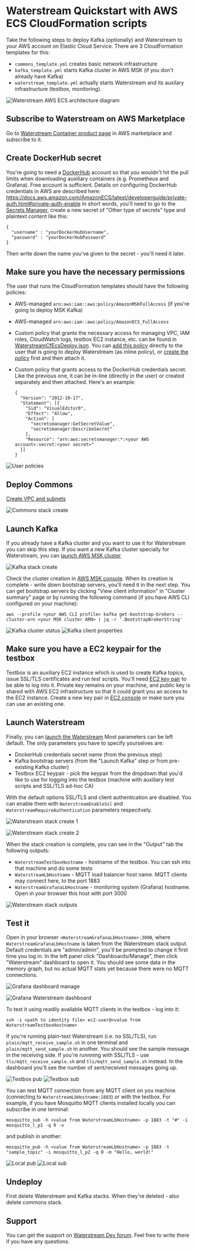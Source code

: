 Waterstream Quickstart with AWS ECS CloudFormation scripts
==========================================================

Take the following steps to deploy Kafka (optionally) and Waterstream to your AWS account on Elastic Cloud Service.
There are 3 CloudFormation templates for this:

- `commons_template.yml` creates basic network infrastructure 
- `kafka_template.yml` starts Kafka cluster in AWS MSK (if you don't already have Kafka) 
- `waterstream_template.yml` actually starts Waterstream and its auxilary infrastructure (testbox, monitoring).

![Waterstream AWS ECS architecture diagram](img/waterstream_aws_architecture.png "Waterstream AWS ECS architecture diagram")

Subscribe to Waterstream on AWS Marketplace 
-------------------------------------------

Go to [Waterstream Container product page](https://aws.amazon.com/marketplace/pp/B08ZDMBQY5) in AWS marketplace
and subscribe to it.

Create DockerHub secret
-----------------------

You're going to need a [DockerHub](https://hub.docker.com/) account so that you wouldn't hit the pull
limits when downloading auxiliary containers (e.g. Prometheus and Grafana). Free account is sufficient.
Details on configuring DockerHub credentials in AWS are described here: https://docs.aws.amazon.com/AmazonECS/latest/developerguide/private-auth.html#private-auth-enable
In short words, you'll need to go to the [Secrets Manager](https://console.aws.amazon.com/secretsmanager/),
create a new secret of "Other type of secrets" type and plaintext content like this:

    {
      "username" : "yourDockerHubUsername",
      "password" : "yourDockerHubPassword"
    }

Then write down the name you've given to the secret - you'll need it later.

Make sure you have the necessary permissions 
--------------------------------------------

The user that runs the CloudFormation templates should have the following policies: 

- AWS-managed `arn:aws:iam::aws:policy/AmazonMSKFullAccess` (if you're going to deploy MSK Kafka)
- AWS-managed `arn:aws:iam::aws:policy/AmazonECS_FullAccess`
- Custom policy that grants the necessary access for managing VPC, IAM roles, CloudWatch logs, testbox EC2 instance, etc.
can be found in [WaterstreamCfEcsDeploy.json](WaterstreamCfEcsDeploy.json). 
You can [add this policy](https://docs.aws.amazon.com/IAM/latest/UserGuide/access_policies_manage-attach-detach.html#add-policies-console)
directly to the user that is going to deploy Waterstream (as inline policy), or 
[create the policy](https://docs.aws.amazon.com/IAM/latest/UserGuide/access_policies_create-console.html)
first and then attach it.
- Custom policy that grants access to the DockerHub credentials secret. Like the previous one, it can be in-line 
  (directly in the user) or created separately and then attached.
  Here's an example:

      {
        "Version": "2012-10-17",
        "Statement": [{
          "Sid": "VisualEditor0",
          "Effect": "Allow",
          "Action": [
            "secretsmanager:GetSecretValue",
            "secretsmanager:DescribeSecret"
          ],
          "Resource": "arn:aws:secretsmanager:*:<your AWS account>:secret:<your secret>"
        }]
      }

![User policies](img/user_policies.png "User policies")

Deploy Commons
----------------

[Create VPC and subnets](https://console.aws.amazon.com/cloudformation/home#/stacks/quickcreate?templateUrl=https://waterstream-public-resources.s3.eu-central-1.amazonaws.com/cloud_formation_ecs/v1/templates/commons_template.yml)

![Commons stack create](img/ws_commons_create.png "Commons stack create")

Launch Kafka
------------

If you already have a Kafka cluster and you want to use it for Waterstream you can skip this step.
If you want a new Kafka cluster specially for Waterstream,
you can [launch AWS MSK cluster](https://console.aws.amazon.com/cloudformation/home#/stacks/quickcreate?templateUrl=https://waterstream-public-resources.s3.eu-central-1.amazonaws.com/cloud_formation_ecs/v1/templates/kafka_template.yml)

![Kafka stack create](img/ws_kafka_create.png "Kafka stack create")

Check the cluster creation in [AWS MSK console](https://eu-central-1.console.aws.amazon.com/msk/home#/clusters).
When its creation is complete - write down bootstrap servers, you'll need it in the next step.
You can get bootstrap servers by clicking "View client information" in "Cluster summary" page
or by running the following command (if you have AWS CLI configured on your machine):

    aws --profile <your AWS CLI profile> kafka get-bootstrap-brokers --cluster-arn <your MSK cluster ARN> | jq -r '.BootstrapBrokerString'

![Kafka cluster status](img/kafka_status_focus.png "Kafka cluster status")
![Kafka client properties](img/kafka_client_props_focus.png "Kafka client properties")

Make sure you have a EC2 keypair for the testbox
------------------------------------------------

Testbox is an auxiliary EC2 instance which is used to create Kafka topics, issue SSL/TLS certificates
and run test scripts. You'll need [EC2 key pair](https://docs.aws.amazon.com/AWSEC2/latest/UserGuide/ec2-key-pairs.html)
to be able to log into it. Private key remains on your machine, and public key is shared with AWS EC2 infrastructure
so that it could grant you an access to the EC2 instance.
Create a new key pair in [EC2 console](https://console.aws.amazon.com/ec2/) or make sure you can use an existing one.

Launch Waterstream
------------------

Finally, you can [launch the Waterstream](https://console.aws.amazon.com/cloudformation/home#/stacks/quickcreate?templateUrl=https://waterstream-public-resources.s3.eu-central-1.amazonaws.com/cloud_formation_ecs/v1/templates/waterstream_template.yml)
Most parameters can be left default. The only parameters you have to specify yourselves are:

- DockerHub credentials secret name (from the previous step)
- Kafka bootstrap servers (from the "Launch Kafka" step or from pre-existing Kafka cluster)
- Testbox EC2 keypair - pick the keypair from the dropdown that you'd like to use for logging into the testbox
  (machine with auxiliary test scripts and SSL/TLS ad-hoc CA)

With the default options SSL/TLS and client authentication are disabled.
You can enable them with `WaterstreamEnableSsl` and `WaterstreamRequireAuthentication` parameters
respecitvely.

![Waterstream stack create 1](img/ws_waterstream_create_1_focus.png "Waterstream stack create 1")

![Waterstream stack create 2](img/ws_waterstream_create_2_focus.png "Waterstream stack create 2")

When the stack creation is complete, you can see in the "Output" tab the following outputs:

- `WaterstreamTestboxHostname` - hostname of the testbox. You can ssh into that machine and do some tests
- `WaterstreamLbHostname` - MQTT load balancer host name. MQTT clients may connect here, to the port 1883
- `WaterstreamGrafanaLbHostname` - monitoring system (Grafana) hostname. Open in your browser this host with port 3000 

![Waterstream stack outputs](img/ws_waterstream_outputs.png "Waterstream stack outputs")

Test it
-------

Open in your browser `<WaterstreamGrafanaLbHostname>:3000`, where `WaterstreamGrafanaLbHostname` is taken from the
Waterstream stack output. Default credentials are "admin/admin", you'll be prompted to change it
first time you log in.
In the left panel click "Dashboards/Manage", then click "Waterstream" dashboard to open it.
You should see some data in the memory graph, but no actual MQTT stats yet because there were no MQTT connections. 

![Grafana dashboard manage](img/grafana_dashboard_manage.png "Grafana: Dashboard/Manage")

![Grafana Waterstream dashboard](img/waterstream_dashboard.png "Grafana: Waterstream dashboard")

To test it using readily available MQTT clients in the testbox - log into it:

    ssh -i <path to identity file> ec2-user@<value from WaterstreamTestboxHostname>

If you're running plain-text Waterstream (i.e. no SSL/TLS), run `plain/mqtt_receive_sample.sh` in one terminal
and `plain/mqtt_send_sample.sh` in another. You should see the sample message in the receiving side.
If you're runnning with SSL/TLS - use `tls/mqtt_receive_sample.sh` and `tls/mqtt_send_sample.sh` instead.
In the dashboard you'll see the number of sent/received messages going up.

![Testbox pub](img/testbox_pub_terminal.png "Testbox pub")
![Testbox sub](img/testbox_sub_terminal.png "Testbox sub")

You can test MQTT connection from any MQTT client on you machine (connecting to `WaterstreamLbHostname:1883`)
or with the testbox. For example, if you have Mosquitto MQTT clients installed locally you can subscribe in one terminal:

    mosquitto_sub -h <value from WaterstreamLbHostname> -p 1883 -t "#" -i mosquitto_l_p1 -q 0 -v

and publish in another:

    mosquitto_pub -h <value from WaterstreamLbHostname> -p 1883 -t "sample_topic" -i mosquitto_l_p2 -q 0 -m "Hello, world!"


![Local pub](img/local_pub_terminal.png "Local pub")
![Local sub](img/local_sub_terminal.png "Local sub")

Undeploy
--------

First delete Waterstream and Kafka stacks. When they're deleted - also delete commons stack.

Support
-------

You can get the support on [Waterstream Dev forum](https://dev.waterstream.io/).
Feel free to write there if you have any questions.